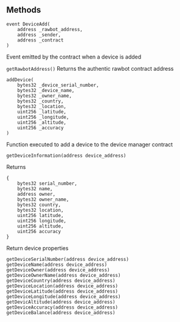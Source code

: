 ## Methods
```
event DeviceAdd(
    address _rawbot_address,
    address _sender,
    address _contract
)
```

Event emitted by the contract when a device is added

```getRawbotAddress()```
Returns the authentic rawbot contract address

```
addDevice(
    bytes32 _device_serial_number,
    bytes32 _device_name,
    bytes32 _owner_name,
    bytes32 _country,
    bytes32 _location,
    uint256 _latitude,
    uint256 _longitude,
    uint256 _altitude,
    uint256 _accuracy
)
```
Function executed to add a device to the device manager contract

```
getDeviceInformation(address device_address)
```
Returns
```
{
    bytes32 serial_number,
    bytes32 name,
    address owner,
    bytes32 owner_name,
    bytes32 country,
    bytes32 location,
    uint256 latitude,
    uint256 longitude,
    uint256 altitude,
    uint256 accuracy
}
```

Return device properties
```
getDeviceSerialNumber(address device_address)
getDeviceName(address device_address)
getDeviceOwner(address device_address)
getDeviceOwnerName(address device_address)
getDeviceCountry(address device_address)
getDeviceLocation(address device_address)
getDeviceLatitude(address device_address)
getDeviceLongitude(address device_address)
getDevicAltitude(address device_address)
getDeviceAccuracy(address device_address)
getDeviceBalance(address device_address)
```